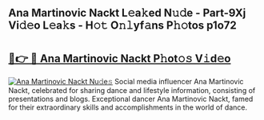 ## Ana Martinovic Nackt L𝚎a𝚔ed N𝚞𝚍e - Part-9Xj Vi𝚍𝚎o L𝚎a𝚔s - H𝚘𝚝 O𝚗𝚕yf𝚊ns P𝚑𝚘tos p1o72

# <h2><a href="http://kf2ocx.oniu.top/?m=Ana+Martinovic+Nackt">🔗👉 🔴 Ana Martinovic Nackt P𝚑ot𝚘𝚜 V𝚒d𝚎o</a></h2>

[![Ana Martinovic Nackt Nu𝚍e𝚜](https://i.imgur.com/0qMVB7G.gif)](http://kf2ocx.oniu.top/?m=Ana+Martinovic+Nackt)
Social media influencer Ana Martinovic Nackt, celebrated for sharing dance and lifestyle information, consisting of presentations and blogs. Exceptional dancer Ana Martinovic Nackt, famed for their extraordinary skills and accomplishments in the world of dance.  
